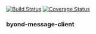 [![Build Status](https://travis-ci.org/SpaiR/byond-message-client.svg?branch=master)](https://travis-ci.org/SpaiR/byond-message-client) [![Coverage Status](https://coveralls.io/repos/github/SpaiR/byond-message-client/badge.svg?branch=master)](https://coveralls.io/github/SpaiR/byond-message-client?branch=master)
### byond-message-client